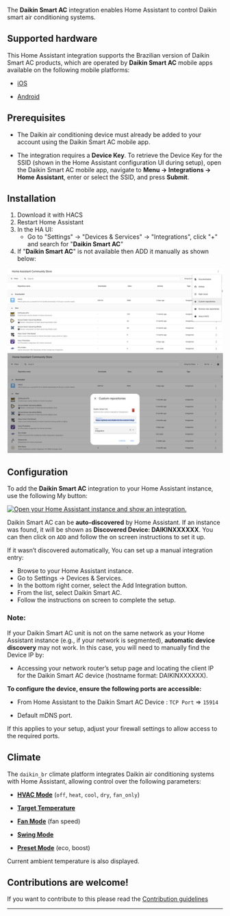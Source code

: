 The **Daikin Smart AC** integration enables Home Assistant to control Daikin smart air conditioning systems.

## Supported hardware

This Home Assistant integration supports the Brazilian version of Daikin Smart AC products, which are operated by **Daikin Smart AC** mobile apps available on the following mobile platforms:

- [iOS](https://apps.apple.com/br/app/daikin-smart-ac/id1557849398)

- [Android](https://play.google.com/store/apps/details?id=in.co.iotalabs.dmb.smartac)
  

## Prerequisites
  
- The Daikin air conditioning device must already be added to your account using the Daikin Smart AC mobile app.

- The integration requires a **Device Key**. To retrieve the Device Key for the SSID (shown in the Home Assistant configuration UI during setup), open the Daikin Smart AC mobile app, navigate to **Menu -> Integrations -> Home Assistant**, enter or select the SSID, and press **Submit**.

## Installation

1. Download it with HACS
2. Restart Home Assistant
3. In the HA UI:
    - Go to "Settings" -> "Devices & Services" -> "Integrations",  click "+" and search for "**Daikin Smart AC**"
4. If "**Daikin Smart AC**" is not available then ADD it manually as shown below:

![Add Repository](images/ha-custom-repo-setup-1.png "Add Repository")
![Add Repository](images/ha-custom-repo-setup-2.png "Add Repository")


## Configuration

To add the **Daikin Smart AC** integration to your Home Assistant instance, use the following My button:

[![Open your Home Assistant instance and show an integration.](https://my.home-assistant.io/badges/integration.svg)](https://my.home-assistant.io/redirect/integration/?domain=daikin_br)

Daikin Smart AC can be **auto-discovered** by Home Assistant. If an instance was found, it will be shown as **Discovered Device: DAIKINXXXXXX**. You can then click on `ADD` and follow the on screen instructions to set it up.

If it wasn’t discovered automatically, You can set up a manual integration entry:
- Browse to your Home Assistant instance.
- Go to Settings -> Devices & Services.
- In the bottom right corner, select the Add Integration button.
- From the list, select Daikin Smart AC.
- Follow the instructions on screen to complete the setup.

### Note:

If your Daikin Smart AC unit is not on the same network as your Home Assistant instance (e.g., if your network is segmented), **automatic device discovery** may not work. In this case, you will need to manually find the Device IP by:

- Accessing your network router’s setup page and locating the client IP for the Daikin Smart AC device (hostname format: DAIKINXXXXXX).

**To configure the device, ensure the following ports are accessible:**

- From Home Assistant to the Daikin Smart AC Device : `TCP Port` => `15914`

- Default mDNS port.

If this applies to your setup, adjust your firewall settings to allow access to the required ports.

## Climate

The `daikin_br` climate platform integrates Daikin air conditioning systems with Home Assistant, allowing control over the following parameters:

- [**HVAC Mode**](https://www.home-assistant.io/integrations/climate/#action-climateset_hvac_mode) (`off`, `heat`, `cool`, `dry`, `fan_only`)

- [**Target Temperature**](https://www.home-assistant.io/integrations/climate#action-climateset_temperature)

- [**Fan Mode**](https://www.home-assistant.io/integrations/climate#action-climateset_fan_mode) (fan speed)

- [**Swing Mode**](https://www.home-assistant.io/integrations/climate#action-climateset_swing_mode)

- [**Preset Mode**](https://www.home-assistant.io/integrations/climate#action-climateset_preset_mode) (eco, boost)

Current ambient temperature is also displayed.


## Contributions are welcome!

If you want to contribute to this please read the [Contribution guidelines](CONTRIBUTING.md)

***

